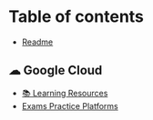 # Table of contents

* [Readme](README.md)

## ☁ Google Cloud

* [📚 Learning Resources](google-cloud/learning-resources.md)
* [Exams Practice Platforms](google-cloud/exams-practice-platforms.md)
